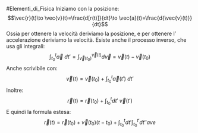 #Elementi_di_Fisica 
Iniziamo con la posizione:
$$\vec{r}(t)\to \vec{v}(t)=\frac{d[r(t)]}{dt}\to \vec{a}(t)=\frac{d{\vec{v}(t)}}{dt}$$
Ossia per ottenere la velocità deriviamo la posizione, e per ottenere l’ accelerazione deriviamo la velocità.
Esiste anche il processo inverso, che usa gli integrali:
$$\int^t_{t_{0}}\vec{a}\ dt'=\int^{\vec{v}(t)}_{\vec{v}(t_{0})}d\vec{v}=\vec{v}(t)-\vec{v}(t_{0})$$
Anche scrivibile con:
$$\vec{v}(t)=\vec{v}(t_{0})+\int^t_{t_{0}}\vec{a}(t')\ dt'$$
Inoltre:
$$\vec{r}(t)=\vec{r}(t_{0})+\int^t_{t_{0}}dt' \ \vec{v} (t')$$
E quindi la formula estesa:
$$\vec{r}(t)=\vec{r}(t_{0})+\vec{v}(t_{0})(t-t_{0})+\int^t_{t_{0}}dt' \int^{t'}_{t_{0}}dt'' ave$$